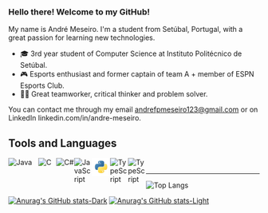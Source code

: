 ### Hello there! Welcome to my GitHub!

My name is André Meseiro. I'm a student from Setúbal, Portugal, with a great passion for learning new technologies.

- 🎓 3rd year student of Computer Science at Instituto Politécnico de Setúbal.
- 🎮 Esports enthusiast and former captain of team A + member of ESPN Esports Club.
- 👨‍💻 Great teamworker, critical thinker and problem solver.

You can contact me through my email andrefpmeseiro123@gmail.com or on LinkedIn linkedin.com/in/andre-meseiro.

## Tools and Languages
[<img align="left" alt="Java" width="60px" src="https://1000logos.net/wp-content/uploads/2020/09/Java-Logo.png" />][github]
[<img align="left" alt="C" width="36px" src="https://upload.wikimedia.org/wikipedia/commons/1/19/C_Logo.png" />][github]
[<img align="left" alt="C#" width="36px" src="https://upload.wikimedia.org/wikipedia/commons/b/bd/Logo_C_sharp.svg" />][github]
[<img align="left" alt="JavaScript" width="36px" src="https://upload.wikimedia.org/wikipedia/commons/6/6a/JavaScript-logo.png" />][github]
[<img align="left" alt="Python" width="36px" src="https://raw.githubusercontent.com/github/explore/80688e429a7d4ef2fca1e82350fe8e3517d3494d/topics/python/python.png" />][github]
[<img align="left" alt="TypeScript" width="36px" src="https://upload.wikimedia.org/wikipedia/commons/4/4c/Typescript_logo_2020.svg" />][github]
[<img align="left" alt="TypeScript" width="36px" src="https://upload.wikimedia.org/wikipedia/commons/c/cf/Angular_full_color_logo.svg" />][github]

<br />

---

![Top Langs](https://github-readme-stats.vercel.app/api/top-langs/?username=andre-meseiro&layout=compact)

[![Anurag's GitHub stats-Dark](https://github-readme-stats.vercel.app/api?username=andre-meseiro&show_icons=true&theme=dark#gh-dark-mode-only)](https://github.com/anuraghazra/github-readme-stats#gh-dark-mode-only)
[![Anurag's GitHub stats-Light](https://github-readme-stats.vercel.app/api?username=andre-meseiro&show_icons=true&theme=default#gh-light-mode-only)](https://github.com/anuraghazra/github-readme-stats#gh-light-mode-only)

[github]: https://github.com/andre-meseiro
[linkedin]: https://www.linkedin.com/in/andre-meseiro/
